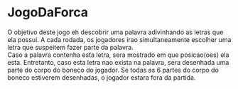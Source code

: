 # JogoDaForca

O objetivo deste jogo eh descobrir uma palavra adivinhando as letras que ela possui. 
A cada rodada, os jogadores irao simultaneamente escolher uma letra que suspeitem fazer parte da palavra.  
Caso a palavra contenha esta letra, sera mostrado em que posicao(oes) ela esta. 
Entretanto, caso esta letra nao exista na palavra, sera desenhada uma parte do corpo do boneco do jogador. 
Se todas as 6 partes do corpo do boneco estiverem desenhadas, o jogador estara fora da partida. 

